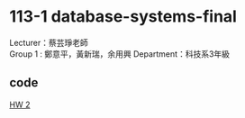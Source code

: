 # 113-1 database-systems-final
Lecturer：蔡芸琤老師   
Group 1 : 鄭意平，黃新瑞，余用興
Department：科技系3年級  

## code
<p dir="auto"><a href="https://github.com/hann0209/database-systems/tree/main/hw2" rel="nofollow">HW 2</a></p>
